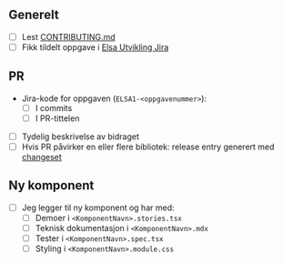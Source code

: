 ## Generelt

- [ ] Lest [CONTRIBUTING.md](CONTRIBUTING.md)
- [ ] Fikk tildelt oppgave i [Elsa Utvikling Jira](https://domstol.atlassian.net/jira/software/c/projects/ELSA1/boards/357)

## PR

- Jira-kode for oppgaven (`ELSA1-<oppgavenummer>`):
  - [ ] I commits
  - [ ] I PR-tittelen
- [ ] Tydelig beskrivelse av bidraget
- [ ] Hvis PR påvirker en eller flere bibliotek: release entry generert med [changeset](https://github.com/changesets/changesets/blob/main/docs/adding-a-changeset.md)

## Ny komponent

- [ ] Jeg legger til ny komponent og har med:
  - [ ] Demoer i `<KomponentNavn>.stories.tsx`
  - [ ] Teknisk dokumentasjon i `<KomponentNavn>.mdx`
  - [ ] Tester i `<KomponentNavn>.spec.tsx`
  - [ ] Styling i `<KomponentNavn>.module.css`

